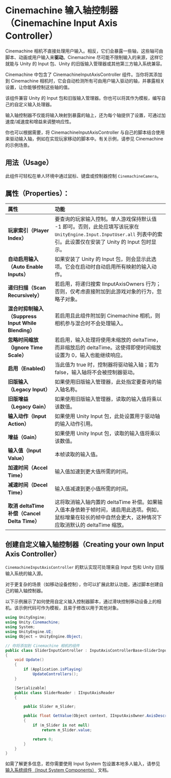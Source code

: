 # Cinemachine 输入轴控制器（Cinemachine Input Axis Controller）

Cinemachine 相机不直接处理用户输入。相反，它们会暴露一些轴，这些轴可由脚本、动画或用户输入来**驱动**。Cinemachine 尽可能不限制输入的来源，这样它就能与 Unity 的 Input 包、Unity 的旧版输入管理器或其他第三方输入系统兼容。

Cinemachine 中包含了 CinemachineInputAxisController 组件。当你将其添加到 Cinemachine 相机时，它会自动检测所有可由用户输入驱动的轴，并暴露相关设置，让你能够控制这些轴的值。

该组件兼容 Unity 的 Input 包和旧版输入管理器。你也可以将其作为模板，编写自己的自定义输入处理器。

输入轴控制器不仅能将输入映射到暴露的轴上，还为每个轴提供了设置，可通过加速度/减速度和增益来调整响应性。

你也可以根据需要，将 CinemachineInputAxisController 与自己的脚本结合使用来驱动输入轴，例如在实现玩家移动的脚本中。有关示例，请参见 Cinemachine 的示例场景。


## 用法（Usage）

此组件可轻松在单人环境中通过鼠标、键盘或控制器控制 `CinemachineCamera`。


## 属性（Properties）：

| **属性** | **功能** |
|:---|:---|
| **玩家索引（Player Index）** | 要查询的玩家输入控制。单人游戏保持默认值 -1 即可。否则，此处应填写该玩家在 `UnityEngine.Input.InputUser.all` 列表中的索引。此设置仅在安装了 Unity 的 Input 包时显示。 |
| **自动启用输入（Auto Enable Inputs）** | 如果安装了 Unity 的 Input 包，则会显示此选项。它会在启动时自动启用所有映射的输入动作。 |
| **递归扫描（Scan Recursively）** | 若启用，将递归搜索 IInputAxisOwners 行为；否则，仅考虑直接附加到此游戏对象的行为，忽略子对象。 |
| **混合时抑制输入（Suppress Input While Blending）** | 若启用且此组件附加到 Cinemachine 相机，则相机参与混合时不会处理输入。 |
| **忽略时间缩放（Ignore Time Scale）** | 若启用，输入处理将使用未缩放的 deltaTime，而非缩放后的 deltaTime。这使得即使时间缩放设置为 0，输入也能继续响应。 |
| **启用（Enabled）** | 当此值为 true 时，控制器将驱动输入轴；若为 false，输入轴将不会被控制器驱动。 |
| **旧版输入（Legacy Input）** | 如果使用旧版输入管理器，此处指定要查询的输入轴名称。 |
| **旧版增益（Legacy Gain）** | 如果使用旧版输入管理器，读取的输入值将乘以该数值。 |
| **输入动作（Input Action）** | 如果使用 Unity Input 包，此处设置用于驱动轴的输入动作引用。 |
| **增益（Gain）** | 如果使用 Unity Input 包，读取的输入值将乘以该数值。 |
| **输入值（Input Value）** | 本帧读取的输入值。 |
| **加速时间（Accel Time）** | 输入值加速到更大值所需的时间。 |
| **减速时间（Decel Time）** | 输入值减速到更小值所需的时间。 |
| **取消 deltaTime 补偿（Cancel Delta Time）** | 这将取消输入轴内置的 deltaTime 补偿。如果输入值本身依赖于帧时间，请启用此选项。例如，鼠标增量在较长的帧中自然会更大，这种情况下应取消默认的 deltaTime 缩放。 |


## 创建自定义输入轴控制器（Creating your own Input Axis Controller）

`CinemachineInputAxisController` 的默认实现可处理来自 Input 包和 Unity 旧版输入系统的输入源。

对于更复杂的场景（如移动设备控制），你可以扩展此默认功能，通过脚本创建自己的输入轴控制器。

以下示例展示了如何使用自定义输入控制器脚本，通过滑块控制移动设备上的相机。该示例代码可作为模板，且易于修改以用于其他对象。

```cs
using UnityEngine;
using Unity.Cinemachine;
using System;
using UnityEngine.UI;
using Object = UnityEngine.Object;

// 你将添加到 Cinemachine 相机的组件
public class SliderInputController : InputAxisControllerBase<SliderInputController.SliderReader>
{
    void Update()
    {
        if (Application.isPlaying)
            UpdateControllers();
    }

    [Serializable]
    public class SliderReader : IInputAxisReader
    {

        public Slider m_Slider;

        public float GetValue(Object context, IInputAxisOwner.AxisDescriptor.Hints hint)
        {
            if (m_Slider is not null)
                return m_Slider.value;

            return 0;
        }
    }
}
```

如需了解更多信息，若你需要使用 Input System 包设置本地多人输入，请参见 [输入系统组件（Input System Components）](InputSystemComponents.md) 文档。